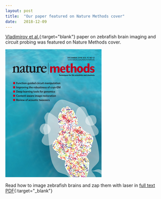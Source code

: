 ```yaml
---
layout: post
title:  "Our paper featured on Nature Methods cover"
date:   2018-12-09    
---
```

[Vladimirov et al.](https://www.nature.com/articles/s41592-018-0221-x){:target="blank"} paper on zebrafish brain imaging and circuit 
probing was featured on Nature Methods cover. 

![NM cover](/assets/2018NM-cover.png "Nature Methods cover, December 2018")

Read how to image zebrafish brains and zap them with laser in [full text PDF](https://rdcu.be/bcci7){:target="_blank"}

